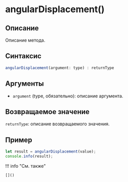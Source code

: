 # angularDisplacement()

## Описание
Описание метода.

## Синтаксис
```javascript
angularDisplacement(argument: type) : returnType
```

## Аргументы
- `argument` (type, обязательно): описание аргумента.

## Возвращаемое значение
`returnType`: описание возвращаемого значения.

## Пример
```javascript linenums="1"
let result = angularDisplacement(value);
console.info(result);
```

!!! info "См. также"

    []()

